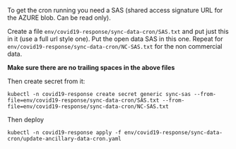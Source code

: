 To get the cron running you need a SAS (shared access signature URL for the AZURE blob. Can be read only). 

Create a file `env/covid19-response/sync-data-cron/SAS.txt` and put just this in it (use a full url style one). Put the open data SAS in this one.
Repeat for `env/covid19-response/sync-data-cron/NC-SAS.txt` for the non commercial data.

**Make sure there are no trailing spaces in the above files**

Then create secret from it:

`kubectl -n covid19-response create secret generic sync-sas --from-file=env/covid19-response/sync-data-cron/SAS.txt --from-file=env/covid19-response/sync-data-cron/NC-SAS.txt`

Then deploy

`kubectl -n covid19-response apply -f env/covid19-response/sync-data-cron/update-ancillary-data-cron.yaml`
